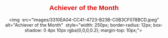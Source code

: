 <!-- صورة Achiever of the Month -->
‏<div style="text-align: center; margin-top: 40px;">
‏  <h2 style="color: #d60000; font-family: Arial, sans-serif;">Achiever of the Month</h2>
‏  <img 
‏    src="images/3310EA04-CC41-4723-B23B-C0B3CF078BCD.jpeg" 
‏    alt="Achiever of the Month" 
‏    style="width: 250px; border-radius: 12px; box-shadow: 0 4px 10px rgba(0,0,0,0.2); margin-top: 10px;">
‏</div>
